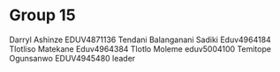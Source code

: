 # Group 15
 Darryl Ashinze EDUV4871136
 Tendani Balanganani Sadiki Eduv4964184
 Tlotliso Matekane Eduv4964384
 Tlotlo Moleme eduv5004100
 Temitope Ogunsanwo EDUV4945480 leader